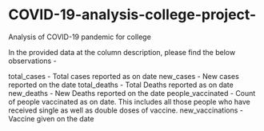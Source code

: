 # COVID-19-analysis-college-project-
Analysis of COVID-19 pandemic for college

In the provided data at the column description, please find the below observations -

total_cases - Total cases reported as on date
new_cases - New cases reported on the date
total_deaths - Total Deaths reported as on date
new_deaths - New Deaths reported on the date
people_vaccinated - Count of people vaccinated as on date. This includes all those people who have received single as well as double doses of vaccine.
new_vaccinations - Vaccine given on the date
